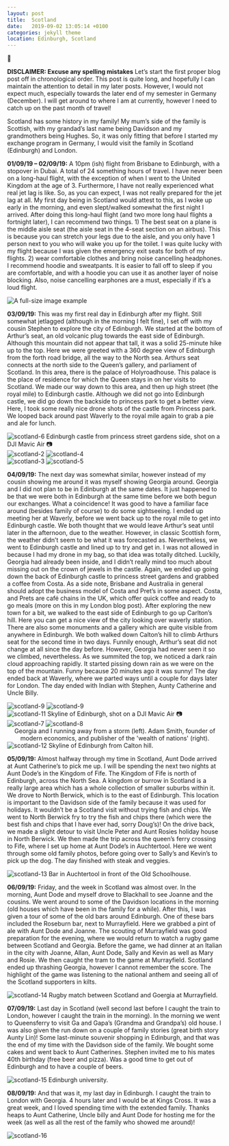 ```yaml
---
layout: post
title:  Scotland
date:   2019-09-02 13:05:14 +0100
categories: jekyll theme
location: Edinburgh, Scotland
---
```

🏴󠁧󠁢󠁳󠁣󠁴󠁿

**DISCLAIMER: Excuse any spelling mistakes** Let’s start the first proper blog post off in chronological order. This post is quite long, and hopefully I can maintain the attention to detail in my later posts. However, I would not expect much, especially towards the later end of my semester in Germany (December). I will get around to where I am at currently, however I need to catch up on the past month of travel!

Scotland has some history in my family! My mum’s side of the family is Scottish, with my grandad’s last name being Davidson and my grandmothers being Hughes. So, it was only fitting that before I started my exchange program in Germany, I would visit the family in Scotland (Edinburgh) and London.

**01/09/19 – 02/09/19:**
A 10pm (ish) flight from Brisbane to Edinburgh, with a stopover in Dubai. A total of 24 something hours of travel. I have never been on a long-haul flight, with the exception of when I went to the United Kingdom at the age of 3. Furthermore, I have not really experienced what real jet lag is like. So, as you can expect, I was not really prepared for the jet lag at all. My first day being in Scotland would attest to this, as I woke up early in the morning, and even slept/walked somewhat the first night I arrived. After doing this long-haul flight (and two more long haul flights a fortnight later), I can recommend two things. 1) The best seat on a plane is the middle aisle seat (the aisle seat in the 4-seat section on an airbus). This is because you can stretch your legs due to the aisle, and you only have 1 person next to you who will wake you up for the toilet. I was quite lucky with my flight because I was given the emergency exit seats for both of my flights. 2) wear comfortable clothes and bring noise cancelling headphones. I recommend hoodie and sweatpants. It is easier to fall off to sleep if you are comfortable, and with a hoodie you can use it as another layer of noise blocking. Also, noise cancelling earphones are a must, especially if it’s a loud flight.

<div class="post-image">
    <!-- <img src="img/Hello World/IMG_7025.jpg" style="height:482px;" alt="A full-size image example" /> -->
    <img src="https://jezdufourq-blog-assets.s3-ap-southeast-2.amazonaws.com/02-09-19-Scotland/1.jpg" alt="A full-size image example" />
</div>

**03/09/19:**
This was my first real day in Edinburgh after my flight. Still somewhat jetlagged (although in the morning I felt fine), I set off with my cousin Stephen to explore the city of Edinburgh. We started at the bottom of Arthur’s seat, an old volcanic plug towards the east side of Edinburgh. Although this mountain did not appear that tall, it was a solid 25-minute hike up to the top. Here we were greeted with a 360 degree view of Edinburgh from the forth road bridge, all the way to the North sea. Arthurs seat connects at the north side to the Queen’s gallery, and parliament of Scotland. In this area, there is the palace of Holyroadhouse. This palace is the place of residence for which the Queen stays in on her visits to Scotland.  We made our way down to this area, and then up high street (the royal mile) to Edinburgh castle. Although we did not go into Edinburgh castle, we did go down the backside to princess park to get a better view. Here, I took some really nice drone shots of the castle from Princess park. We looped back around past Waverly to the royal mile again to grab a pie and ale for lunch.


<div class="post-image post-image-caption">
    <img src="https://jezdufourq-blog-assets.s3-ap-southeast-2.amazonaws.com/02-09-19-Scotland/6.png" alt="scotland-6"/>
    Edinburgh castle from princess street gardens side, shot on a DJI Mavic Air 📷
</div>

<div class="post-image post-image--split">
    <img src="https://jezdufourq-blog-assets.s3-ap-southeast-2.amazonaws.com/02-09-19-Scotland/2.jpg" alt="scotland-2"/>
    <img src="https://jezdufourq-blog-assets.s3-ap-southeast-2.amazonaws.com/02-09-19-Scotland/4.jpg" alt="scotland-4"/>
</div>

<div class="post-image post-image--split">
    <img src="https://jezdufourq-blog-assets.s3-ap-southeast-2.amazonaws.com/02-09-19-Scotland/3.jpg" alt="scotland-3"/>
    <img src="https://jezdufourq-blog-assets.s3-ap-southeast-2.amazonaws.com/02-09-19-Scotland/5.jpg" alt="scotland-5"/>
</div>


**04/09/19:**
The next day was somewhat similar, however instead of my cousin showing me around it was myself showing Georgia around. Georgia and I did not plan to be in Edinburgh at the same dates. It just happened to be that we were both in Edinburgh at the same time before we both begun our exchanges. What a coincidence! It was good to have a familiar face around (besides family of course) to do some sightseeing. I ended up meeting her at Waverly, before we went back up to the royal mile to get into Edinburgh castle. We both thought that we would leave Arthur’s seat until later in the afternoon, due to the weather. However, in classic Scottish form, the weather didn’t seem to be what it was forecasted as. Nevertheless, we went to Edinburgh castle and lined up to try and get in. I was not allowed in because I had my drone in my bag, so that idea was totally ditched. Luckily, Georgia had already been inside, and I didn’t really mind too much about missing out on the crown of jewels in the castle. Again, we ended up going down the back of Edinburgh castle to princess street gardens and grabbed a coffee from Costa. As a side note, Brisbane and Australia in general should adopt the business model of Costa and Pret’s in some aspect. Costa, and Prets are café chains in the UK, which offer quick coffee and ready to go meals (more on this in my London blog post). After exploring the new town for a bit, we walked to the east side of Edinburgh to go up Carlton’s hill. Here you can get a nice view of the city looking over waverly station. There are also some monuments and a gallery which are quite visible from anywhere in Edinburgh. We both walked down Calton’s hill to climb Arthurs seat for the second time in two days. Funnily enough, Arthur’s seat did not change at all since the day before. However, Georgia had never seen it so we climbed, nevertheless. As we summited the top, we noticed a dark rain cloud approaching rapidly. It started pissing down rain as we were on the top of the mountain. Funny because 20 minutes ago it was sunny! The day ended back at Waverly, where we parted ways until a couple for days later for London. The day ended with Indian with Stephen, Aunty Catherine and Uncle Billy.

<div class="post-image post-image--split">
    <img src="https://jezdufourq-blog-assets.s3-ap-southeast-2.amazonaws.com/02-09-19-Scotland/9.jpg" alt="scotland-9"/>
    <img src="https://jezdufourq-blog-assets.s3-ap-southeast-2.amazonaws.com/02-09-19-Scotland/10.jpg" alt="scotland-9"/>
</div>

<div class="post-image post-image-caption">
    <img src="https://jezdufourq-blog-assets.s3-ap-southeast-2.amazonaws.com/02-09-19-Scotland/11.jpg" alt="scotland-11"/>
    Skyline of Edinburgh, shot on a DJI Mavic Air 📷
</div>

<div class="post-image post-image--split">
    <img src="https://jezdufourq-blog-assets.s3-ap-southeast-2.amazonaws.com/02-09-19-Scotland/7.jpg" alt="scotland-7"/>
    <img src="https://jezdufourq-blog-assets.s3-ap-southeast-2.amazonaws.com/02-09-19-Scotland/8.jpg" alt="scotland-8"/>
</div>

<div align="center">
    Georgia and I running away from a storm (left). Adam Smith, founder of modern economics, and publisher of the 'wealth of nations' (right).
</div>

<div class="post-image post-image-caption">
    <img src="https://jezdufourq-blog-assets.s3-ap-southeast-2.amazonaws.com/02-09-19-Scotland/12.jpg" alt="scotland-12"/>
    Skyline of Edinburgh from Calton hill.
</div>

**05/09/19:**
Almost halfway through my time in Scotland, Aunt Dode arrived at Aunt Catherine’s to pick me up. I will be spending the next two nights at Aunt Dode’s in the Kingdom of Fife. The Kingdom of Fife is north of Edinburgh, across the North Sea. A kingdom or burrow in Scotland is a really large area which has a whole collection of smaller suburbs within it. We drove to North Berwick, which is to the east of Edinburgh. This location is important to the Davidson side of the family because it was used for holidays. It wouldn’t be a Scotland visit without trying fish and chips. We went to North Berwick fry to try the fish and chips there (which were the best fish and chips that I have ever had, sorry Doug’s)! On the drive back, we made a slight detour to visit Uncle Peter and Aunt Rosies holiday house in North Berwick. We then made the trip across the queen’s ferry crossing to Fife, where I set up home at Aunt Dode’s in Auchtertool. Here we went through some old family photos, before going over to Sally’s and Kevin’s to pick up the dog. The day finished with steak and veggies.

<div class="post-image post-image-caption">
    <img src="https://jezdufourq-blog-assets.s3-ap-southeast-2.amazonaws.com/02-09-19-Scotland/13.jpg" alt="scotland-13"/>
    Bar in Auchtertool in front of the Old Schoolhouse. 
</div>



**06/09/19:**
Friday, and the week in Scotland was almost over. In the morning, Aunt Dode and myself drove to Blackhall to see Joanne and the cousins. We went around to some of the Davidson locations in the morning (old houses which have been in the family for a while). After this, I was given a tour of some of the old bars around Edinburgh. One of these bars included the Roseburn bar, next to Murrayfield. Here we grabbed a pint of ale with Aunt Dode and Joanne. The scouting of Murrayfield was good preparation for the evening, where we would return to watch a rugby game between Scotland and Georgia. Before the game, we had dinner at an Italian in the city with Joanne, Allan, Aunt Dode, Sally and Kevin as well as Mary and Rosie. We then caught the tram to the game at Murrayfield. Scotland ended up thrashing Georgia, however I cannot remember the score. The highlight of the game was listening to the national anthem and seeing all of the Scotland supporters in kilts. 


<div class="post-image post-image-caption">
    <img src="https://jezdufourq-blog-assets.s3-ap-southeast-2.amazonaws.com/02-09-19-Scotland/14.jpg" alt="scotland-14"/>
    Rugby match between Scotland and Goergia at Murrayfield.
</div>


**07/09/19:**
Last day in Scotland (well second last before I caught the train to London, however I caught the train in the morning). In the morning we went to Queensferry to visit Ga and Gapa’s (Grandma and Grandpa’s) old house. I was also given the run down on a couple of family stories (great birth story Aunty Lin)! Some last-minute souvenir shopping in Edinburgh, and that was the end of my time with the Davidson side of the family. We bought some cakes and went back to Aunt Catherines. Stephen invited me to his mates 40th birthday (free beer and pizza). Was a good time to get out of Edinburgh and to have a couple of beers.

<div class="post-image post-image-caption">
    <img src="https://jezdufourq-blog-assets.s3-ap-southeast-2.amazonaws.com/02-09-19-Scotland/15.jpg" alt="scotland-15"/>
    Edinburgh university.
</div>


**08/09/19:**
And that was it, my last day in Edinburgh. I caught the train to London with Georgia. 4 hours later and I would be at Kings Cross. It was a great week, and I loved spending time with the extended family. Thanks heaps to Aunt Catherine, Uncle billy and Aunt Dode for hosting me for the week (as well as all the rest of the family who showed me around)!  

<div class="post-image">
    <img src="https://jezdufourq-blog-assets.s3-ap-southeast-2.amazonaws.com/02-09-19-Scotland/16.jpg" alt="scotland-16"/>
</div>
